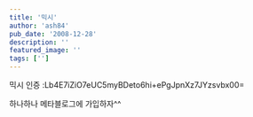 ```yaml
---
title: '믹시'
author: 'ash84'
pub_date: '2008-12-28'
description: ''
featured_image: ''
tags: ['']
---
```



 믹시 인증 :Lb4E7iZiO7eUC5myBDeto6hi+ePgJpnXz7JYzsvbx00=

하나하나 메타블로그에 가입하자^^



